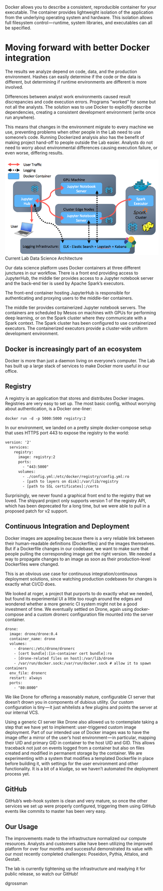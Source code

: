 Docker allows you to describe a consistent, reproducible container for your executable. The container provides lightweight isolation of the application from the underlying operating system and hardware. This isolation allows full filesystem control — runtime, system libraries, and executables can all be specified.  

# Moving forward with better Docker integration
The results we analyze depend on code, data, and the production environment. Hashes can easily determine if the code or the data is different, but determining if runtime environments are different is more involved.

Differences between analyst work environments caused result discrepancies and code execution errors. Programs “worked” for some but not all the analysts. The solution was to use Docker to explicitly describe dependencies, creating a consistent development environment (write once run anywhere).  

This means that changes in the environment migrate to every machine we use, preventing problems when other people in the Lab need to use someone’s code. Running Dockerized analysis also has the benefit of making project hand-off to people outside the Lab easier. Analysts do not need to worry about environmental differences causing execution failure, or even worse, differing results.  

![architecture](images/image1.png)  
Current Lab Data Science Architecture  

Our data science platform uses Docker containers at three different junctures in our workflow. There is a front end providing access to JupyterHub, the middle tier provides access to a Jupyter notebook server and the back-end tier is used by Apache Spark’s executors.  

The front-end container hosting JupyterHub is responsible for authenticating and proxying users to the middle-tier containers.  

The middle tier provides containerized Jupyter notebook servers. The containers are scheduled by Mesos on machines with GPUs for performing deep learning, or on the Spark cluster where they communicate with a Spark context. The Spark cluster has been configured to use containerized executors. The containerized executors provide a cluster-wide uniform development environment. 


## Docker is increasingly part of an ecosystem
Docker is more than just a daemon living on everyone’s computer. The Lab has built up a large stack of services to make Docker more useful in our office.

## Registry
A registry is an application that stores and distributes Docker images. Registries are very easy to set up. The most basic config, without worrying about authentication, is a Docker one-liner:

`docker run -d -p 5000:5000 registry:2`  

In our environment, we landed on a pretty simple docker-compose setup that uses HTTPS port 443 to expose the registry to the world:
```
version: '2'  
  services:  
    registry:  
      image: registry:2  
      ports:  
        - "443:5000"  
      volumes:  
        - ./config.yml:/etc/docker/registry/config.yml:ro  
        - [path to layers on disk]:/var/lib/registry  
        - [path to SSL certificates]:/certs  
```

Surprisingly, we never found a graphical front end to the registry that we loved. The shipyard project only supports version 1 of the registry API, which has been deprecated for a long time, but we were able to pull in a proposed patch for v2 support.   

## Continuous Integration and Deployment
Docker images are appealing because there is a very reliable link between their human-readable definitions (Dockerfiles) and the images themselves. But if a Dockerfile changes in our codebase, we want to make sure that people pulling the corresponding image get the right version. We needed a way to propagate changes to an image as soon as their production-level Dockerfiles were changed.  

This is an obvious use case for continuous integration/continuous deployment solutions, since watching production codebases for changes is exactly what CI/CD does.  

We looked at roger, a project that purports to do exactly what we needed, but found its experimental UI a little too rough around the edges and wondered whether a more generic CI system might not be a good investment of time. We eventually settled on Drone, again using docker-compose and a custom dronerc configuration file mounted into the server container.  

```
drone:
  image: drone/drone:0.4
  container_name: drone
  volumes:
    - dronerc:/etc/drone/dronerc
    - [cert bundle]:[in-container cert bundle]:ro
    - [drone-related files on host]:/var/lib/drone
    - /var/run/docker.sock:/var/run/docker.sock # allow it to spawn containers
  env_file: dronerc
  restart: always
  ports:
    - "80:8000"
``` 

We like Drone for offering a reasonably mature, configurable CI server that doesn’t drown you in components of dubious utility. Our custom configuration is tiny — it just whitelists a few plugins and points the server at our internal VCS.  

Using a generic CI server like Drone also allowed us to contemplate taking a step that we have yet to implement: user-triggered custom image deployment. Part of our intended use of Docker images was to have the image offer a mirror of the user’s host environment — in particular, mapping their UID and primary GID in container to the host UID and GID. This allows traceback not just on events logged from a container but also on files created and modified in permanent storage by the container. We are experimenting with a system that modifies a templated Dockerfile in place before building it, with settings for the user environment and other functionality. It is a bit of a kludge, so we haven’t automated the deployment process yet.  

## GitHub
GitHub’s web-hook system is clean and very mature, so once the other services we set up were properly configured, triggering them using GitHub events like commits to master has been very easy.  

## Our Usage
The improvements made to the infrastructure normalized our compute resources. Analysts and customers alike have been utilizing the improved platform for over four months and successful demonstrated its value with our most recently completed challenges: Poseidon, Pythia, Attalos, and Gestalt.  

The lab is currently tightening up the infrastructure and readying it for public release, so watch our GitHub!  

dgrossman
